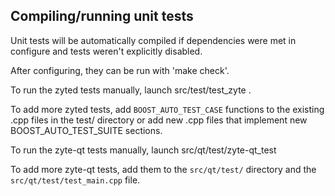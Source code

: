 Compiling/running unit tests
------------------------------------

Unit tests will be automatically compiled if dependencies were met in configure
and tests weren't explicitly disabled.

After configuring, they can be run with 'make check'.

To run the zyted tests manually, launch src/test/test_zyte .

To add more zyted tests, add `BOOST_AUTO_TEST_CASE` functions to the existing
.cpp files in the test/ directory or add new .cpp files that
implement new BOOST_AUTO_TEST_SUITE sections.

To run the zyte-qt tests manually, launch src/qt/test/zyte-qt_test

To add more zyte-qt tests, add them to the `src/qt/test/` directory and
the `src/qt/test/test_main.cpp` file.
